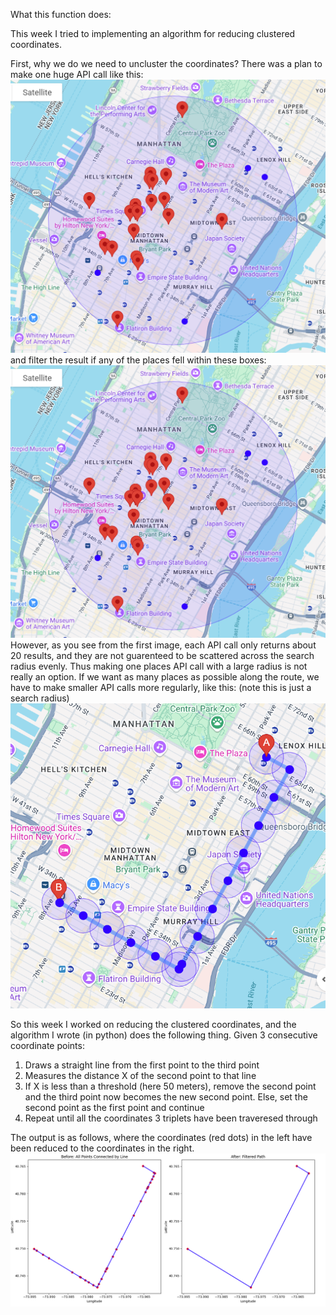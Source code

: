 What this function does:

This week I tried to implementing an algorithm for reducing clustered coordinates. 

First, why we do we need to uncluster the coordinates?
There was a plan to make one huge API call like this:
![alt text](image-1.png)
and filter the result if any of the places fell within these boxes:
![alt text](image.png)
However, as you see from the first image, each API call only returns about 20 results, and they are not guarenteed to be scattered across the search radius evenly. Thus making one places API call with a large radius is not really an option. If we want as many places as possible along the route, we have to make smaller API calls more regularly, like this: (note this is just a search radius)
![alt text](<image copy 3.png>)

So this week I worked on reducing the clustered coordinates, and the algorithm I wrote (in python) does the following thing.
Given 3 consecutive coordinate points:
1. Draws a straight line from the first point to the third point
2. Measures the distance X of the second point to that line
3. If X is less than a threshold (here 50 meters), remove the second point and the third point now becomes the new second point. Else, set the second point as the first point and continue
4. Repeat until all the coordinates 3 triplets have been traveresed through

The output is as follows, where the coordinates (red dots) in the left have been reduced to the coordinates in the right. 
![alt text](image-2.png)
